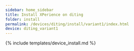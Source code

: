 ```yaml
---
sidebar: home_sidebar
title: Install XPerience on diting
folder: install
permalink: /devices/diting/install/variant1/index.html
device: diting_variant1
---
```

{% include templates/device_install.md %}
